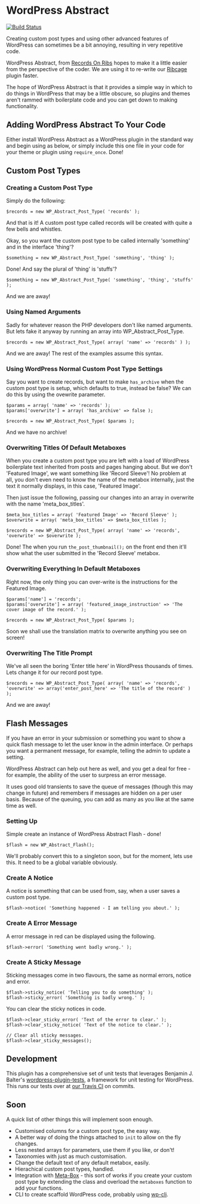 # WordPress Abstract

[![Build Status](https://api.travis-ci.org/recordsonribs/wp-abstract.png)](http://travis-ci.org/recordsonribs/wp-abstract)

Creating custom post types and using other advanced features of WordPress can sometimes be a bit annoying, resulting in very repetitive code. 

WordPress Abstract, from [Records On Ribs](http://recordsonribs.com) hopes to make it a little easier from the perspective of the coder. We are using it to re-write our [Ribcage](http://github.com/recordsonrib/ribcage) plugin faster.

The hope of WordPress Abstract is that it provides a simple way in which to do things in WordPress that may be a little obscure, so plugins and themes aren't rammed with boilerplate code and you can get down to making functionality.

## Adding WordPress Abstract To Your Code

Either install WordPress Abstract as a WordPress plugin in the standard way and begin using as below, or simply include this one file in your code for your theme or plugin using `require_once`. Done!

## Custom Post Types

### Creating a Custom Post Type

Simply do the following:
    
    $records = new WP_Abstract_Post_Type( 'records' );

And that is it! A custom post type called records will be created with quite a few bells and whistles.

Okay, so you want the custom post type to be called internally 'something' and in the interface 'thing'?

    $something = new WP_Abstract_Post_Type( 'something', 'thing' );

Done! And say the plural of 'thing' is 'stuffs'?

    $something = new WP_Abstract_Post_Type( 'something', 'thing', 'stuffs' );

And we are away!

### Using Named Arguments

Sadly for whatever reason the PHP developers don't like named arguments. But lets fake it anyway by running an array into WP_Abstract_Post_Type.

    $records = new WP_Abstract_Post_Type( array( 'name' => 'records' ) );

And we are away! The rest of the examples assume this syntax.

### Using WordPress Normal Custom Post Type Settings

Say you want to create records, but want to make `has_archive` when the custom post type is setup, which defaults to true, instead be false? We can do this by using the ovewrite parameter.

	$params = array( 'name' => 'records' );
	$params['overwrite'] = array( 'has_archive' => false );

	$records = new WP_Abstract_Post_Type( $params );

And we have no archive!

### Overwriting Titles Of Default Metaboxes

When you create a custom post type you are left with a load of WordPress boilerplate text inherited from posts and pages hanging about. But we don't 'Featured Image', we want something like 'Record Sleeve'! No problem at all, you don't even need to know the name of the metabox internally, just the text it normally displays, in this case, 'Featured Image'.

Then just issue the following, passing our changes into an array in overwrite with the name 'meta_box_titles'.

    $meta_box_titles = array( 'Featured Image' => 'Record Sleeve' );
    $overwrite = array( 'meta_box_titles' => $meta_box_titles );

    $records = new WP_Abstract_Post_Type( array( 'name' => 'records', 'overwrite' => $overwrite );

Done! The when you run `the_post_thumbnail();` on the front end then it'll show what the user submitted in the 'Record Sleeve' metabox.

### Overwriting Everything In Default Metaboxes

Right now, the only thing you can over-write is the instructions for the Featured Image.

	$params['name'] = 'records';
	$params['overwrite'] = array( 'featured_image_instruction' => 'The cover image of the record.' );

	$records = new WP_Abstract_Post_Type( $params );

Soon we shall use the translation matrix to overwrite anything you see on screen!

### Overwriting The Title Prompt

We've all seen the boring 'Enter title here' in WordPress thousands of times. Lets change it for our record post type.

	$records = new WP_Abstract_Post_Type( array( 'name' => 'records', 'overwrite' => array('enter_post_here' => 'The title of the record' ) );

And we are away!

## Flash Messages

If you have an error in your submission or something you want to show a quick flash message to let the user know in the admin interface. Or perhaps you want a permanent message, for example, telling the admin to update a setting.

WordPress Abstract can help out here as well, and you get a deal for free - for example, the ability of the user to surpress an error message.

It uses good old transients to save the queue of messages (though this may change in future) and remembers if messages are hidden on a per user basis. Because of the queuing, you can add as many as you like at the same time as well.

### Setting Up

Simple create an instance of WordPress Abstract Flash - done!

	$flash = new WP_Abstract_Flash();

We'll probably convert this to a singleton soon, but for the moment, lets use this. It need to be a global variable obviously.

### Create A Notice

A notice is something that can be used from, say, when a user saves a custom post type.

    $flash->notice( 'Something happened - I am telling you about.' );

### Create A Error Message

A error message in red can be displayed using the following.

	$flash->error( 'Something went badly wrong.' );

### Create A Sticky Message

Sticking messages come in two flavours, the same as normal errors, notice and error.

    $flash->sticky_notice( 'Telling you to do something' );
    $flash->sticky_error( 'Something is badly wrong.' );

You can clear the sticky notices in code.

    $flash->clear_sticky_error( 'Text of the error to clear.' );
    $flash->clear_sticky_notice( 'Text of the notice to clear.' );
    
    // Clear all sticky messages.
    $flash->clear_sticky_messages();

## Development

This plugin has a comprehensive set of unit tests that leverages Benjamin J. Balter's [wordpress-plugin-tests](https://github.com/benbalter/wordpress-plugin-tests), a framework for unit testing for WordPress. This runs our tests over at [our Travis CI](https://travis-ci.org/recordsonribs/wp-abstract) on commits.

## Soon

A quick list of other things this will implement soon enough.

* Customised columns for a custom post type, the easy way.
* A better way of doing the things attached to `init` to allow on the fly changes.
* Less nested arrays for parameters, use them if you like, or don't!
* Taxonomies with just as much customisation.
* Change the default text of any default metabox, easily.
* Hierachical custom post types, handled.
* Integration with [Meta-Box](https://github.com/rilwis/meta-box) - this sort of works if you create your custom post type by extending the class and overload the `metaboxes` function to add your functions.
* CLI to create scaffold WordPress code, probably using [wp-cli](https://github.com/wp-cli/wp-cli).

